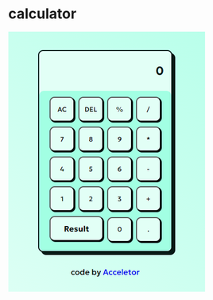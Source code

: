 # calculator

[![calculator](https://github.com/Acceletor/calculator/blob/main/img/img1.png)](https://acceletor.github.io/calculator/)
